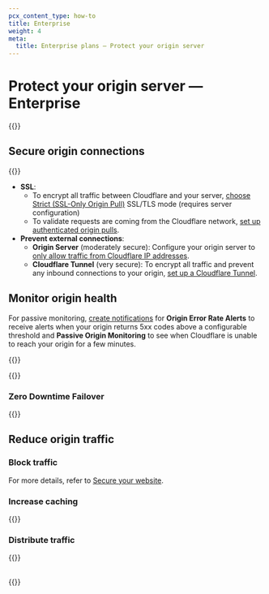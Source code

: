 ```yaml
---
pcx_content_type: how-to
title: Enterprise
weight: 4
meta:
  title: Enterprise plans — Protect your origin server
---
```


# Protect your origin server — Enterprise

{{<render file="_origin-health-overview.md">}}

## Secure origin connections

{{<render file="_origin-secure-dns.md">}}
- **SSL**:
  - To encrypt all traffic between Cloudflare and your server, [choose Strict (SSL-Only Origin Pull)](/ssl/origin-configuration/ssl-modes/#strict-ssl-only-origin-pull) SSL/TLS mode (requires server configuration)
  - To validate requests are coming from the Cloudflare network, [set up authenticated origin pulls](/ssl/origin-configuration/authenticated-origin-pull/).
- **Prevent external connections**:
  - **Origin Server** (moderately secure): Configure your origin server to [only allow traffic from Cloudflare IP addresses](/fundamentals/get-started/setup/allow-cloudflare-ip-addresses/#configure-origin-server).
  - **Cloudflare Tunnel** (very secure): To encrypt all traffic and prevent any inbound connections to your origin, [set up a Cloudflare Tunnel](/cloudflare-one/connections/connect-apps/).

## Monitor origin health

For passive monitoring, [create notifications](/fundamentals/notifications/create-notifications/) for **Origin Error Rate Alerts** to receive alerts when your origin returns 5xx codes above a configurable threshold and **Passive Origin Monitoring** to see when Cloudflare is unable to reach your origin for a few minutes.

{{<render file="_origin-health-check.md">}}

{{<render file="_origin-lb-alert.md">}}

### Zero Downtime Failover

{{<render file="_dns-zero-downtime-failover.md">}}

## Reduce origin traffic

### Block traffic

For more details, refer to [Secure your website](/learning-paths/application-security/).

### Increase caching

{{<render file="_origin-caching.md">}}

### Distribute traffic

{{<render file="_origin-load-balancing.md">}}

\
{{<render file="_origin-waiting-room.md">}}
